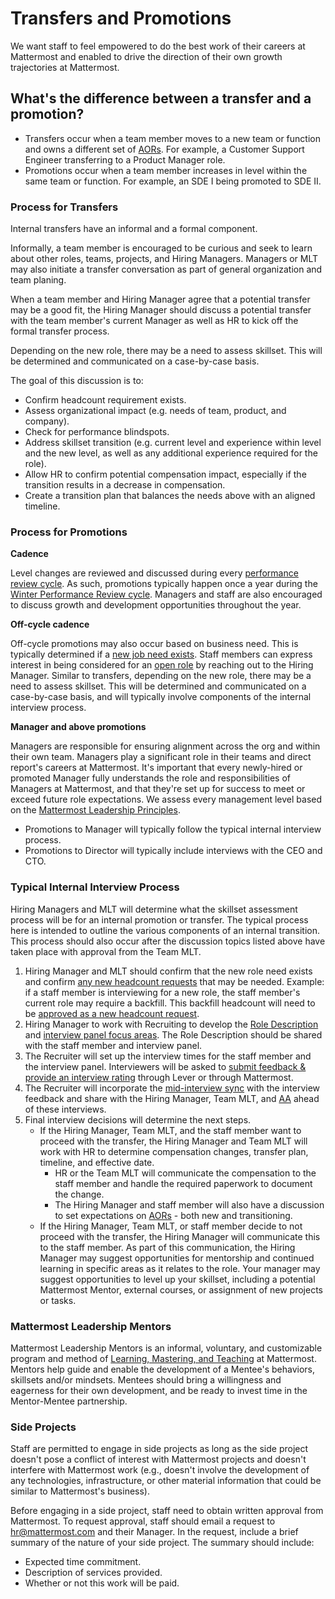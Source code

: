 # Transfers and Promotions

We want staff to feel empowered to do the best work of their careers at Mattermost and enabled to drive the direction of their own growth trajectories at Mattermost.

## What's the difference between a transfer and a promotion?

* Transfers occur when a team member moves to a new team or function and owns a different set of [AORs](https://handbook.mattermost.com/operations/operations/areas-of-responsibility). For example, a Customer Support Engineer transferring to a Product Manager role.
* Promotions occur when a team member increases in level within the same team or function. For example, an SDE I being promoted to SDE II.

### Process for Transfers

Internal transfers have an informal and a formal component.

Informally, a team member is encouraged to be curious and seek to learn about other roles, teams, projects, and Hiring Managers. Managers or MLT may also initiate a transfer conversation as part of general organization and team planing.

When a team member and Hiring Manager agree that a potential transfer may be a good fit, the Hiring Manager should discuss a potential transfer with the team member's current Manager as well as HR to kick off the formal transfer process.

Depending on the new role, there may be a need to assess skillset. This will be determined and communicated on a case-by-case basis.

The goal of this discussion is to:

* Confirm headcount requirement exists.
* Assess organizational impact \(e.g. needs of team, product, and company\).
* Check for performance blindspots.
* Address skillset transition \(e.g. current level and experience within level and the new level, as well as any additional experience required for the role\).
* Allow HR to confirm potential compensation impact, especially if the transition results in a decrease in compensation.
* Create a transition plan that balances the needs above with an aligned timeline.

### Process for Promotions

**Cadence**

Level changes are reviewed and discussed during every [performance review cycle](https://handbook.mattermost.com/operations/workplace/people/performance-reviews-50?q=levels). As such, promotions typically happen once a year during the [Winter Performance Review cycle](https://handbook.mattermost.com/operations/workplace/people/performance-reviews-50/performance-review-timeline-winter-2019). Managers and staff are also encouraged to discuss growth and development opportunities throughout the year.

**Off-cycle cadence**

Off-cycle promotions may also occur based on business need. This is typically determined if a [new job need exists](https://handbook.mattermost.com/contributors/join-us/staff-recruiting#how-to-open-a-new-role). Staff members can express interest in being considered for an [open role](https://mattermost.com/careers/) by reaching out to the Hiring Manager. Similar to transfers, depending on the new role, there may be a need to assess skillset. This will be determined and communicated on a case-by-case basis, and will typically involve components of the internal interview process.

**Manager and above promotions**

Managers are responsible for ensuring alignment across the org and within their own team. Managers play a significant role in their teams and direct report's careers at Mattermost. It's important that every newly-hired or promoted Manager fully understands the role and responsibilities of Managers at Mattermost, and that they're set up for success to meet or exceed future role expectations. We assess every management level based on the [Mattermost Leadership Principles](https://handbook.mattermost.com/company/about-mattermost#leadership-principles).

* Promotions to Manager will typically follow the typical internal interview process.
* Promotions to Director will typically include interviews with the CEO and CTO.

### Typical Internal Interview Process

Hiring Managers and MLT will determine what the skillset assessment process will be for an internal promotion or transfer. The typical process here is intended to outline the various components of an internal transition. This process should also occur after the discussion topics listed above have taken place with approval from the Team MLT.

1. Hiring Manager and MLT should confirm that the new role need exists and confirm [any new headcount requests](https://handbook.mattermost.com/contributors/join-us/staff-recruiting#how-to-open-a-new-role) that may be needed. Example: if a staff member is interviewing for a new role, the staff member's current role may require a backfill. This backfill headcount will need to be [approved as a new headcount request](https://handbook.mattermost.com/contributors/join-us/staff-recruiting#how-to-open-a-new-role).
2. Hiring Manager to work with Recruiting to develop the [Role Description](https://handbook.mattermost.com/contributors/join-us/staff-recruiting#role-description) and [interview panel focus areas](https://handbook.mattermost.com/contributors/join-us/staff-recruiting#interview-process). The Role Description should be shared with the staff member and interview panel.
3. The Recruiter will set up the interview times for the staff member and the interview panel. Interviewers will be asked to [submit feedback & provide an interview rating](https://handbook.mattermost.com/contributors/join-us/staff-recruiting#interview-panel-process) through Lever or through Mattermost.
4. The Recruiter will incorporate the [mid-interview sync](https://handbook.mattermost.com/contributors/join-us/staff-recruiting#mid-interview-sync) with the interview feedback and share with the Hiring Manager, Team MLT, and [AA](https://handbook.mattermost.com/contributors/join-us/staff-recruiting#as-appropriate-interviews-aas) ahead of these interviews.
5. Final interview decisions will determine the next steps.
   * If the Hiring Manager, Team MLT, and the staff member want to proceed with the transfer, the Hiring Manager and Team MLT will work with HR to determine compensation changes, transfer plan, timeline, and effective date.
     * HR or the Team MLT will communicate the compensation to the staff member and handle the required paperwork to document the change.
     * The Hiring Manager and staff member will also have a discussion to set expectations on [AORs](https://handbook.mattermost.com/operations/operations/areas-of-responsibility) - both new and transitioning.
   * If the Hiring Manager, Team MLT, or staff member decide to not proceed with the transfer, the Hiring Manager will communicate this to the staff member. As part of this communication, the Hiring Manager may suggest opportunities for mentorship and continued learning in specific areas as it relates to the role. Your manager may suggest opportunities to level up your skillset, including a potential Mattermost Mentor, external courses, or assignment of new projects or tasks.

### Mattermost Leadership Mentors

Mattermost Leadership Mentors is an informal, voluntary, and customizable program and method of [Learning, Mastering, and Teaching](https://handbook.mattermost.com/company/about-mattermost/mindsets#learn-master-teach) at Mattermost. Mentors help guide and enable the development of a Mentee's behaviors, skillsets and/or mindsets. Mentees should bring a willingness and eagerness for their own development, and be ready to invest time in the Mentor-Mentee partnership.

### Side Projects

Staff are permitted to engage in side projects as long as the side project doesn't pose a conflict of interest with Mattermost projects and doesn't interfere with Mattermost work \(e.g., doesn't involve the development of any technologies, infrastructure, or other material information that could be similar to Mattermost's business\).

Before engaging in a side project, staff need to obtain written approval from Mattermost. To request approval, staff should email a request to hr@mattermost.com and their Manager. In the request, include a brief summary of the nature of your side project. The summary should include:

* Expected time commitment.
* Description of services provided.
* Whether or not this work will be paid.
